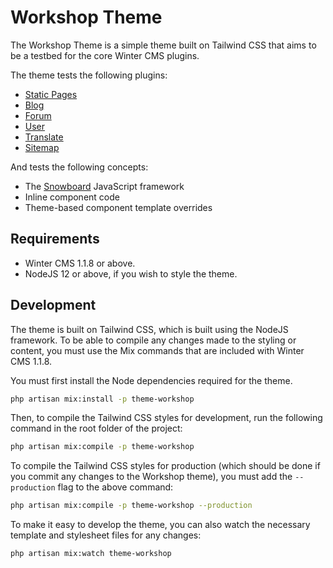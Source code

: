 # Workshop Theme

The Workshop Theme is a simple theme built on Tailwind CSS that aims to be a testbed for the core Winter CMS plugins.

The theme tests the following plugins:

- [Static Pages](https://github.com/wintercms/wn-pages-plugin)
- [Blog](https://github.com/wintercms/wn-blog-plugin)
- [Forum](https://github.com/wintercms/wn-forum-plugin)
- [User](https://github.com/wintercms/wn-user-plugin)
- [Translate](https://github.com/wintercms/wn-translate-plugin)
- [Sitemap](https://github.com/wintercms/wn-sitemap-plugin)

And tests the following concepts:

- The [Snowboard](https://wintercms.com/docs/snowboard/introduction) JavaScript framework
- Inline component code
- Theme-based component template overrides

## Requirements

- Winter CMS 1.1.8 or above.
- NodeJS 12 or above, if you wish to style the theme.

## Development

The theme is built on Tailwind CSS, which is built using the NodeJS framework. To be able to compile any changes made to the styling or content, you must use the Mix commands that are included with Winter CMS 1.1.8.

You must first install the Node dependencies required for the theme.

```bash
php artisan mix:install -p theme-workshop
```

Then, to compile the Tailwind CSS styles for development, run the following command in the root folder of the project:

```bash
php artisan mix:compile -p theme-workshop
```

To compile the Tailwind CSS styles for production (which should be done if you commit any changes to the Workshop theme), you must add the `--production` flag to the above command:

```bash
php artisan mix:compile -p theme-workshop --production
```

To make it easy to develop the theme, you can also watch the necessary template and stylesheet files for any changes:

```bash
php artisan mix:watch theme-workshop
```
